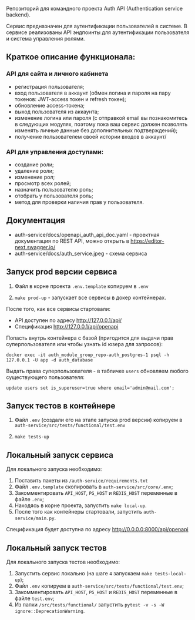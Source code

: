 Репозиторий для командного проекта Auth API (Authentication service backend).

Сервис предназначен для аутентификации пользователей в системе.
В сервисе реализованы API эндпоинты для аутентификации пользователя и система управления ролями.

## Краткое описание функционала:

### API для сайта и личного кабинета
- регистрация пользователя;
- вход пользователя в аккаунт (обмен логина и пароля на пару токенов: JWT-access токен и refresh токен);
- обновление access-токена;
- выход пользователя из аккаунта;
- изменение логина или пароля (с отправкой email вы познакомитесь в следующих модулях, поэтому пока ваш сервис должен позволять изменять личные данные без дополнительных подтверждений);
- получение пользователем своей истории входов в аккаунт/

### API для управления доступами:

- создание роли;
- удаление роли;
- изменение рол;
- просмотр всех ролей;
- назначить пользователю роль;
- отобрать у пользователя роль;
- метод для проверки наличия прав у пользователя.

## Документация
- auth-service/docs/openapi_auth_api_doc.yaml - проектная документация по REST API, можно открыть в https://editor-next.swagger.io/
- auth-service/docs/auth_service.jpeg - схема сервиса

## Запуск prod версии сервиса

1. Файл в корне проекта `.env.template` копируем в `.env`

2. `make prod-up` - запускает все сервисы в докер контейнерах.

После того, как все сервисы стартовали: 
- API доступен по адресу http://127.0.0.1/api/
- Спецификация http://127.0.0.1/api/openapi

Попасть внутрь контейнера с базой (пригодится для выдачи прав суперпользователя или чтобы узнать id юзера для запросов):

`docker exec -it auth_module_group_repo-auth_postgres-1 psql -h 127.0.0.1 -U app -d auth_database`

Выдать права суперпользователя - в табличке `users` обновляем любого существующего пользователя:

`update users set is_superuser=true where email='admin@mail.com';`



## Запуск тестов в контейнере

1. Файл `.env` (создали его на этапе запуска prod версии) копируем в `auth-service/src/tests/functional/test.env`

2. `make tests-up`

## Локальный запуск сервиса

Для локального запуска необходимо:

1. Поставить пакеты из `/auth-service/requirements.txt`
2. Файл `.env.template` скопировать в `auth-service/src/core/.env`;
3. Закомментировать `API_HOST`, `PG_HOST` и `REDIS_HOST` переменные в файле `.env`;
4. Находясь в корне проекта, запустить `make local-up`.
5. После того как контейнеры стартовали, запустить `auth-service/main.py`.

Спецификация будет доступна по адресу http://0.0.0.0:8000/api/openapi

## Локальный запуск тестов

Для локального запуска тестов необходимо:

1. Запустить сервис локально (на шаге `4` запускаем `make tests-local-up`);
2. Файл `.env` копируем в `auth-service/src/tests/functional/test.env`;
3. Закомментировать `API_HOST`, `PG_HOST` и `REDIS_HOST` переменные в файле `test.env`;
4. Из папки `/src/tests/functional/` запустить `pytest -v -s -W ignore::DeprecationWarning`.


